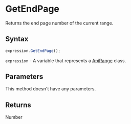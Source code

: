 # GetEndPage

Returns the end page number of the current range.

## Syntax

```javascript
expression.GetEndPage();
```

`expression` - A variable that represents a [ApiRange](../ApiRange.md) class.

## Parameters

This method doesn't have any parameters.

## Returns

Number